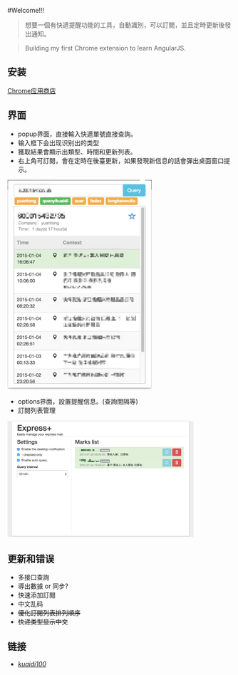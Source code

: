 #Welcome!!!

>想要一個有快遞提醒功能的工具，自動識別，可以訂閱，並且定時更新後發出通知。

>Building my first Chrome extension to learn AngularJS.

## 安装
[Chrome应用商店](https://chrome.google.com/webstore/detail/hghlokkgbicmblinhepcibacaiegldeg)

## 界面
+ popup界面，直接輸入快遞單號直接查詢。
+ 输入框下会出现识别出的类型
+ 獲取結果會顯示出類型、時間和更新列表。
+ 右上角可訂閱，會在定時在後臺更新，如果發現新信息的話會彈出桌面窗口提示。

![sammple](images/sample.png) 

+ options界面，設置提醒信息。(查詢間隔等)
+ 訂閱列表管理

![options](images/options.png)

## 更新和错误

+ 多接口查詢
+ 導出數據 or 同步?
+ 快速添加訂閱
+ 中文乱码
+ ~~優化訂閱列表排列順序~~
+ ~~快递类型显示中文~~

## 链接
-  *[kuaidi100](http://www.kuaidi100.com/)*
